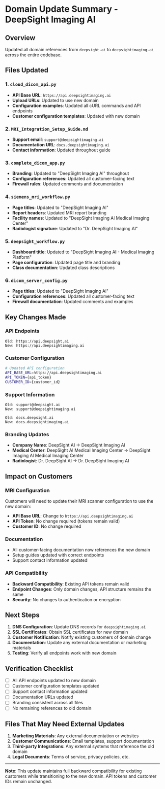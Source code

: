 # Domain Update Summary - DeepSight Imaging AI

## Overview
Updated all domain references from `deepsight.ai` to `deepsightimaging.ai` across the entire codebase.

## Files Updated

### 1. `cloud_dicom_api.py`
- **API Base URL**: `https://api.deepsightimaging.ai`
- **Upload URLs**: Updated to use new domain
- **Configuration examples**: Updated all cURL commands and API endpoints
- **Customer configuration templates**: Updated with new domain

### 2. `MRI_Integration_Setup_Guide.md`
- **Support email**: `support@deepsightimaging.ai`
- **Documentation URL**: `docs.deepsightimaging.ai`
- **Contact information**: Updated throughout guide

### 3. `complete_dicom_app.py`
- **Branding**: Updated to "DeepSight Imaging AI" throughout
- **Configuration references**: Updated all customer-facing text
- **Firewall rules**: Updated comments and documentation

### 4. `siemens_mri_workflow.py`
- **Page titles**: Updated to "DeepSight Imaging AI"
- **Report headers**: Updated MRI report branding
- **Facility names**: Updated to "DeepSight Imaging AI Medical Imaging Center"
- **Radiologist signature**: Updated to "Dr. DeepSight Imaging AI"

### 5. `deepsight_workflow.py`
- **Dashboard title**: Updated to "DeepSight Imaging AI - Medical Imaging Platform"
- **Page configuration**: Updated page title and branding
- **Class documentation**: Updated class descriptions

### 6. `dicom_server_config.py`
- **Page titles**: Updated to "DeepSight Imaging AI"
- **Configuration references**: Updated all customer-facing text
- **Firewall documentation**: Updated comments and examples

## Key Changes Made

### API Endpoints
```
Old: https://api.deepsight.ai
New: https://api.deepsightimaging.ai
```

### Customer Configuration
```bash
# Updated API configuration
API_BASE_URL=https://api.deepsightimaging.ai
API_TOKEN={api_token}
CUSTOMER_ID={customer_id}
```

### Support Information
```
Old: support@deepsight.ai
New: support@deepsightimaging.ai

Old: docs.deepsight.ai
New: docs.deepsightimaging.ai
```

### Branding Updates
- **Company Name**: DeepSight AI → DeepSight Imaging AI
- **Medical Center**: DeepSight AI Medical Imaging Center → DeepSight Imaging AI Medical Imaging Center
- **Radiologist**: Dr. DeepSight AI → Dr. DeepSight Imaging AI

## Impact on Customers

### MRI Configuration
Customers will need to update their MRI scanner configuration to use the new domain:
- **API Base URL**: Change to `https://api.deepsightimaging.ai`
- **API Token**: No change required (tokens remain valid)
- **Customer ID**: No change required

### Documentation
- All customer-facing documentation now references the new domain
- Setup guides updated with correct endpoints
- Support contact information updated

### API Compatibility
- **Backward Compatibility**: Existing API tokens remain valid
- **Endpoint Changes**: Only domain changes, API structure remains the same
- **Security**: No changes to authentication or encryption

## Next Steps

1. **DNS Configuration**: Update DNS records for `deepsightimaging.ai`
2. **SSL Certificates**: Obtain SSL certificates for new domain
3. **Customer Notification**: Notify existing customers of domain change
4. **Documentation**: Update any external documentation or marketing materials
5. **Testing**: Verify all endpoints work with new domain

## Verification Checklist

- [ ] All API endpoints updated to new domain
- [ ] Customer configuration templates updated
- [ ] Support contact information updated
- [ ] Documentation URLs updated
- [ ] Branding consistent across all files
- [ ] No remaining references to old domain

## Files That May Need External Updates

1. **Marketing Materials**: Any external documentation or websites
2. **Customer Communications**: Email templates, support documentation
3. **Third-party Integrations**: Any external systems that reference the old domain
4. **Legal Documents**: Terms of service, privacy policies, etc.

---

**Note**: This update maintains full backward compatibility for existing customers while transitioning to the new domain. API tokens and customer IDs remain unchanged.

